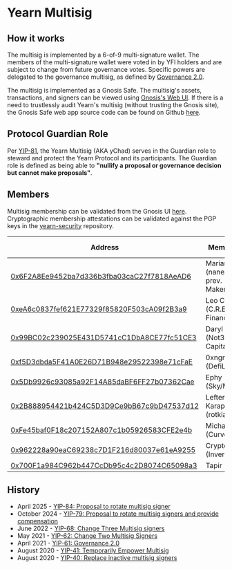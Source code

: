 # Yearn Multisig

## How it works

The multisig is implemented by a 6-of-9 multi-signature wallet. The members of the multi-signature wallet were voted in by YFI holders and are subject to change from future governance votes. Specific powers are delegated to the governance multisig, as defined by [Governance 2.0](https://gov.yearn.fi/t/yip-41-temporarily-empower-multisig/3630).

The multisig is implemented as a Gnosis Safe. The multisig's assets, transactions, and signers can be viewed using [Gnosis's Web UI](https://app.safe.global/home?safe=eth:0xFEB4acf3df3cDEA7399794D0869ef76A6EfAff52). If there is a need to trustlessly audit Yearn's multisig (without trusting the Gnosis site), the Gnosis Safe web app source code can be found on Github [here](https://github.com/safe-global/safe-wallet-web).

## Protocol Guardian Role

Per [YIP-81](https://snapshot.box/#/s:veyfi.eth/proposal/0x6f3082db2cef3e0c254e569580d063cb14130a92d0bf1729bef342a386e419f2), the Yearn Multisig (AKA yChad) serves in the Guardian role to steward and protect the Yearn Protocol and its participants. The Guardian role is defined as being able to **"nullify a proposal or governance decision but cannot make proposals"**.

## Members

Multisig membership can be validated from the Gnosis UI [here](https://app.safe.global/settings/setup?safe=eth:0xFEB4acf3df3cDEA7399794D0869ef76A6EfAff52).  
Cryptographic membership attestations can be validated against the PGP keys in the [yearn-security](https://github.com/yearn/yearn-security/tree/master/keys) repository.

| Address           | Member Name          | Membership Attestation       |
|-------------------|----------------------|------------------------------|
| [0x6F2A8Ee9452ba7d336b3fba03caC27f7818AeAD6](https://etherscan.io/address/0x6F2A8Ee9452ba7d336b3fba03caC27f7818AeAD6) | Mariano Conti (nanexcool.com, prev. MakerDAO) | [Twitter](https://x.com/nanexcool/status/1491900804223041540) |
| [0xeA6c0837fef621E77329f85820F503cA09f2B3a9](https://etherscan.io/address/0xeA6c0837fef621E77329f85820F503cA09f2B3a9) | Leo Cheng (C.R.E.A.M. Finance) | [Twitter](https://x.com/lumbergdoteth/status/1492736002724876291) |
| [0x99BC02c239025E431D5741cC1DbA8CE77fc51CE3](https://etherscan.io/address/0x99BC02c239025E431D5741cC1DbA8CE77fc51CE3) | Daryl Lau (Not3Lau Capital) | [Twitter](https://x.com/Daryllautk/status/1285434908383444992) |
| [0xf5D3dbda5F41A0E26D71B948e29522398e71cFaE](https://etherscan.io/address/0xf5D3dbda5F41A0E26D71B948e29522398e71cFaE) | 0xngmi (DefiLlama) | [Twitter](https://x.com/0xngmi/status/1590047391797088257) |
| [0x5Db9926c93085a92F14A85daBF6FF27b07362Cae](https://etherscan.io/address/0x5Db9926c93085a92F14A85daBF6FF27b07362Cae) | Ephy (Sky/MakerDAO) | [Twitter]() |
| [0x2B888954421b424C5D3D9Ce9bB67c9bD47537d12](https://etherscan.io/address/0x2B888954421b424C5D3D9Ce9bB67c9bD47537d12) | Lefteris Karapetsas (rotkiapp) | [Twitter](https://x.com/LefterisJP/status/1590083336210644992) |
| [0xFe45baf0F18c207152A807c1b05926583CFE2e4b](https://etherscan.io/address/0xFe45baf0F18c207152A807c1b05926583CFE2e4b) | Michael Egorov (Curve) | [Twitter](https://x.com/newmichwill/status/1849912651163250755) |
| [0x962228a90eaC69238c7D1F216d80037e61eA9255](https://etherscan.io/address/0x962228a90eaC69238c7D1F216d80037e61eA9255) | CryptoHarry (Inverse) | [Twitter](https://x.com/0xCryptoHarry/status/1848394875659776430) |
| [0x700F1a984C962b447CcDb95c4c2D8074C65098a3](https://etherscan.io/address/0x700F1a984C962b447CcDb95c4c2D8074C65098a3) | Tapir (Yearn) | [Github Gist](https://gist.github.com/tapired/3b26a56b8847dc6f608edb9403dfc61d) |

## History

- April 2025 - [YIP-84: Proposal to rotate multisig signer](https://snapshot.box/#/s:veyfi.eth/proposal/0xeecd2a9ca79f9b22071d79d436a7e5ccc56593eb4c3bc8ef1b57c8389809a101)
- October 2024 - [YIP-79: Proposal to rotate multisig signers and provide compensation](https://snapshot.org/#/veyfi.eth/proposal/0xc7ded2863a10154b6b520921af4ada48d64d74e5b7989f98cdf073542b2e4411)
- June 2022 - [YIP-68: Change Three Multisig signers](https://gov.yearn.fi/t/yip-68-rotate-multisig-signers/12582)
- May 2021 - [YIP-62: Change Two Multisig Signers](https://gov.yearn.fi/t/yip-62-change-two-multisig-signers/10758)
- April 2021 - [YIP-61: Governance 2.0](https://gov.yearn.fi/t/yip-61-governance-2-0/10460)
- August 2020 - [YIP-41: Temporarily Empower Multisig](https://gov.yearn.fi/t/yip-41-temporarily-empower-multisig/3630)
- August 2020 - [YIP-40: Replace inactive multisig signers](https://yips.yearn.fi/YIPS/yip-40)
